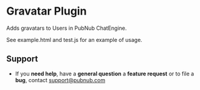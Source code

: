 # Gravatar Plugin

Adds gravatars to Users in PubNub ChatEngine.

See example.html and test.js for an example
of usage.

## Support

- If you **need help**, have a **general question** a **feature request** or to file a **bug**, contact <support@pubnub.com>

